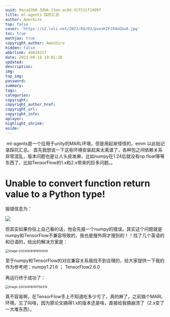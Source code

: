 ```yaml
---
uuid: 9acad3b0-3db6-11ee-ac8d-41f511f14097
title: ml-agents 踩坑汇总
author: Ameshiro
top: false
cover: 'https://s2.loli.net/2023/04/03/pvexKZFJ94oGbu8.jpg'
toc: true
mathjax: true
copyright_author: Ameshiro
hidden: false
abbrlink: 4982421f
date: 2023-08-18 19:01:38
updated:
description:
img:
top_img:
password:
summary:
tags:
categories:
copyright:
copyright_author_href:
copyright_url:
copyright_info:
aplayer:
highlight_shrink:
aside:
---
```


​		ml-agents是一个应用于unity的MARL环境，但是用起来怪怪的，emm 以此贴记录踩坑汇总。 首先我想说一下这些环境安装起来太离谱了，各种包之间依赖关系非常混乱，版本问题也是让人头皮发麻，比如numpy在1.24后就没有np.float等等东西了，比如TensorFlow的1.x和2.x带来的巨多问题。。

# Unable to convert function return value to a Python type!

报错信息为：

![](https://s2.loli.net/2023/08/18/OE8ZoNgjCnRc31v.png)

但其实如果你往上自己看的话，他会先报一个numpy的错误。其实这个问题就是numpy和TensorFlow不兼容导致的，我也是搜外网才搜到的！！找了几个英语的和日语的，给出的解决方案是：

<img src="https://s2.loli.net/2023/08/18/nEJaxmU9fBoAeql.png" alt="image-20230818191650505" style="zoom:67%;" />

至于numpy和TensorFlow的对应兼容关系我找不到合理的，给大家提供一下我的作为参考吧：numpy1.21.6 ； TensorFlow2.6.0

再运行终于成功了：

<img src="https://s2.loli.net/2023/08/18/qfvx6hAt72glByp.png" alt="image-20230818191756319" style="zoom:67%;" />

真不容易啊，在TensorFlow手上不知道吃多少亏了，真的麻了。之前搞个MARL环境，忘了叫啥，因为原论文搞得1.x的版本还是啥，直接给我搞崩溃了（2.x变了一大堆东西）。
